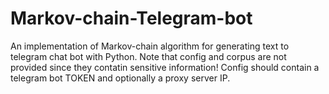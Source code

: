 # Markov-chain-Telegram-bot
An implementation of Markov-chain algorithm for generating text to telegram chat bot with Python.
Note that config and corpus are not provided since they contatin sensitive information! Config should contain a telegram bot TOKEN and optionally a proxy server IP.
